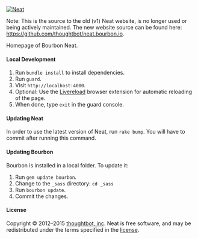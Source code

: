 [![Neat](http://images.thoughtbot.com/bourbon/neat-logo.svg)](http://neat.bourbon.io)

Note: This is the source to the old (v1) Neat website, is no longer used or being actively maintained. The new website source can be found here: https://github.com/thoughtbot/neat.bourbon.io.

Homepage of Bourbon Neat.

#### Local Development
1. Run `bundle install` to install dependencies.
2. Run `guard`.
3. Visit `http://localhost:4000`.
4. Optional: Use the [Livereload](//livereload.com) browser extension for automatic reloading of the page.
5. When done, type `exit` in the guard console.

#### Updating Neat

In order to use the latest version of Neat, run `rake bump`. You will have to
commit after running this command.

#### Updating Bourbon

Bourbon is installed in a local folder. To update it:

1. Run `gem update bourbon`.
2. Change to the `_sass` directory: `cd _sass`
3. Run `bourbon update`.
4. Commit the changes.

#### License

Copyright © 2012–2015 [thoughtbot, inc](http://thoughtbot.com). Neat is free software, and may be redistributed under the terms specified in the [license](LICENSE.md).
